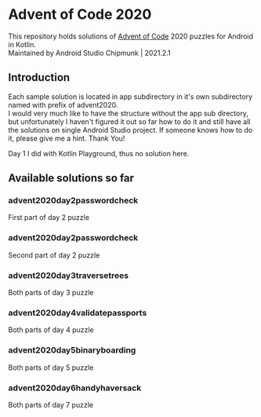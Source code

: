 # Advent of Code 2020

This repository holds solutions of [Advent of Code](https://adventofcode.com/ "Advent of Code programming puzzles") 2020 puzzles for Android in Kotlin.  
Maintained by Android Studio Chipmunk | 2021.2.1

## Introduction

Each sample solution is located in app subdirectory in it's own subdirectory named with prefix of advent2020.  
I would very much like to have the structure without the app sub directory, but unfortunately I haven't figured it out so far how to do it and still have all the solutions on single Android Studio project.
If someone knows how to do it, please give me a hint. Thank You!

Day 1 I did with Kotlin Playground, thus no solution here.

## Available solutions so far

### advent2020day2passwordcheck
First part of day 2 puzzle

### advent2020day2passwordcheck
Second part of day 2 puzzle

### advent2020day3traversetrees
Both parts of day 3 puzzle

### advent2020day4validatepassports
Both parts of day 4 puzzle

### advent2020day5binaryboarding
Both parts of day 5 puzzle

### advent2020day6handyhaversack
Both parts of day 7 puzzle